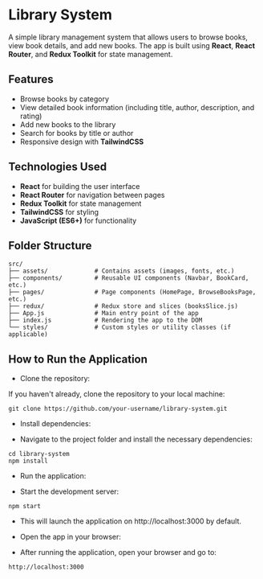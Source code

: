 # Library System

A simple library management system that allows users to browse books, view book details, and add new books. The app is built using **React**, **React Router**, and **Redux Toolkit** for state management.

## Features

- Browse books by category
- View detailed book information (including title, author, description, and rating)
- Add new books to the library
- Search for books by title or author
- Responsive design with **TailwindCSS**

## Technologies Used

- **React** for building the user interface
- **React Router** for navigation between pages
- **Redux Toolkit** for state management
- **TailwindCSS** for styling
- **JavaScript (ES6+)** for functionality

## Folder Structure

```plaintext
src/
├── assets/             # Contains assets (images, fonts, etc.)
├── components/         # Reusable UI components (Navbar, BookCard, etc.)
├── pages/              # Page components (HomePage, BrowseBooksPage, etc.)
├── redux/              # Redux store and slices (booksSlice.js)
├── App.js              # Main entry point of the app
├── index.js            # Rendering the app to the DOM
└── styles/             # Custom styles or utility classes (if applicable)
```

## How to Run the Application
- Clone the repository:

If you haven't already, clone the repository to your local machine:

```Copy
git clone https://github.com/your-username/library-system.git
```
- Install dependencies:

- Navigate to the project folder and install the necessary dependencies:

```Copy
cd library-system
npm install
```
- Run the application:

- Start the development server:

```Copy
npm start
```
- This will launch the application on http://localhost:3000 by default.

- Open the app in your browser:

- After running the application, open your browser and go to:

```Copy
http://localhost:3000
```
